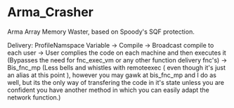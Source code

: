 # Arma_Crasher
Arma Array Memory Waster, based on Spoody's SQF protection.

Delivery: ProfileNamspace Variable -> Compile -> Broadcast compile to each user -> User complies the code on each machine and then executes it (Bypasses the need for fnc_exec_vm or any other function delivery fnc's) -> Bis_fnc_mp (Less bells and whistles with remoteexec ( even though it's just an alias at this point ), however you may gawk at bis_fnc_mp and I do as well, but its the only way of transfering the code in it's state unless you are confident you have another method in which you can easily adapt the network function.)
